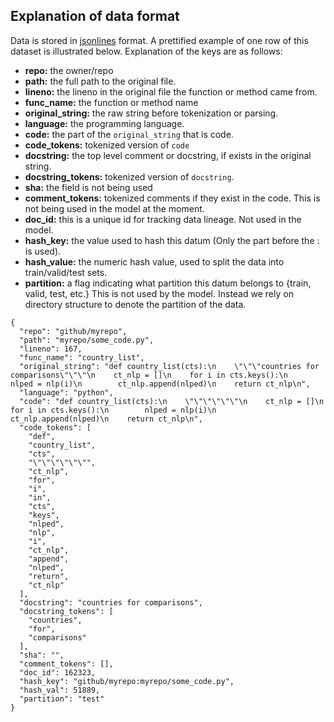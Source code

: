 ## Explanation of data format

Data is stored in [jsonlines](http://jsonlines.org/) format.  A prettified example of one row of this dataset is illustrated below.  Explanation of the keys are as follows:

- **repo:** the owner/repo
- **path:** the full path to the original file.
- **lineno:** the lineno in the original file the function or method came from.
- **func_name:** the function or method name
- **original_string:** the raw string before tokenization or parsing.
- **language:** the programming language.
- **code:** the part of the `original_string` that is code.
- **code_tokens:** tokenized version of `code`
- **docstring:** the top level comment or docstring, if exists in the original string.
- **docstring_tokens:** tokenized version of `docstring`.
- **sha:** the field is not being used
- **comment_tokens:** tokenized comments if they exist in the code.  This is not being used in the model at the moment. 
- **doc_id:** this is a unique id for tracking data lineage.  Not used in the model.
- **hash_key:** the value used to hash this datum (Only the part before the : is used).
- **hash_value:** the numeric hash value, used to split the data into train/valid/test sets.
- **partition:** a flag indicating what partition this datum belongs to {train, valid, test, etc.} This is not used by the model.  Instead we rely on directory structure to denote the partition of the data.

```{json}
{
  "repo": "github/myrepo",
  "path": "myrepo/some_code.py",
  "lineno": 167,
  "func_name": "country_list",
  "original_string": "def country_list(cts):\n    \"\"\"countries for comparisons\"\"\"\n    ct_nlp = []\n    for i in cts.keys():\n        nlped = nlp(i)\n        ct_nlp.append(nlped)\n    return ct_nlp\n",
  "language": "python",
  "code": "def country_list(cts):\n    \"\"\"\"\"\"\n    ct_nlp = []\n    for i in cts.keys():\n        nlped = nlp(i)\n        ct_nlp.append(nlped)\n    return ct_nlp\n",
  "code_tokens": [
    "def",
    "country_list",
    "cts",
    "\"\"\"\"\"\"",
    "ct_nlp",
    "for",
    "i",
    "in",
    "cts",
    "keys",
    "nlped",
    "nlp",
    "i",
    "ct_nlp",
    "append",
    "nlped",
    "return",
    "ct_nlp"
  ],
  "docstring": "countries for comparisons",
  "docstring_tokens": [
    "countries",
    "for",
    "comparisons"
  ],
  "sha": "",
  "comment_tokens": [],
  "doc_id": 162323,
  "hash_key": "github/myrepo:myrepo/some_code.py",
  "hash_val": 51889,
  "partition": "test"
}
```
